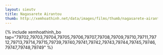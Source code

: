 ```yaml
---
layout: sieutv
title: Nagasarete Airantou
thumb: http://xemhoathinh.net/data/images/films/thumb/nagasarete-airantou-nagasarete-airantou-2012.jpg
---
```

{% include xemhoathinh_bo tap="79702,79703,79704,79705,79706,79707,79708,79709,79710,79711,79712,79713,79714,79715,79739,79740,79741,79742,79743,79744,79745,79746,79747,79748,79749" %} 
